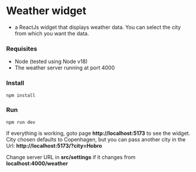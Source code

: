 # Weather widget

- a ReactJs widget that displays weather data. You can select the city from which you want the data.

### Requisites
 - Node (tested using Node v18)
 - The weather server running at port 4000

### Install
    npm install


### Run
    npm run dev



If everything is working, goto page **http://localhost:5173** to see the widget. City chosen defaults to Copenhagen, but you can pass another city in the Url: **http://localhost:5173/?city=Hobro**

Change server URL in **src/settings** if it changes from **localhost:4000/weather**

